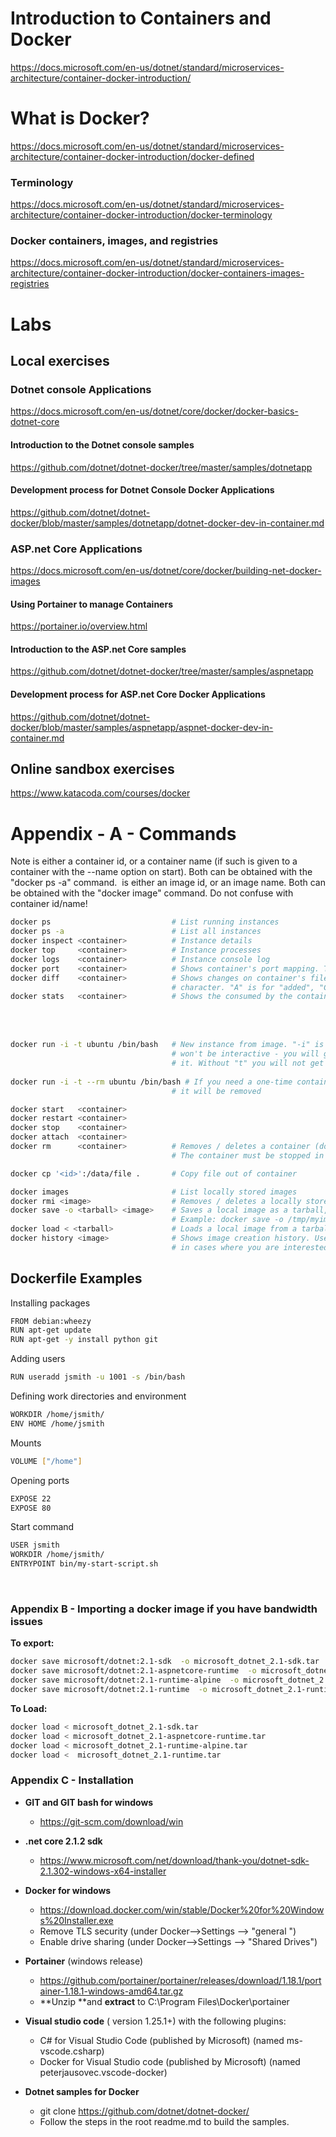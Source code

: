 # Introduction to Containers and Docker

https://docs.microsoft.com/en-us/dotnet/standard/microservices-architecture/container-docker-introduction/

# What is Docker?

https://docs.microsoft.com/en-us/dotnet/standard/microservices-architecture/container-docker-introduction/docker-defined

### Terminology

https://docs.microsoft.com/en-us/dotnet/standard/microservices-architecture/container-docker-introduction/docker-terminology

### Docker containers, images, and registries

https://docs.microsoft.com/en-us/dotnet/standard/microservices-architecture/container-docker-introduction/docker-containers-images-registries


# Labs

## Local exercises


### **Dotnet console Applications** 

https://docs.microsoft.com/en-us/dotnet/core/docker/docker-basics-dotnet-core

#### Introduction to the Dotnet console samples

https://github.com/dotnet/dotnet-docker/tree/master/samples/dotnetapp

#### Development process for Dotnet Console Docker Applications

https://github.com/dotnet/dotnet-docker/blob/master/samples/dotnetapp/dotnet-docker-dev-in-container.md



### **ASP.net Core Applications** 

https://docs.microsoft.com/en-us/dotnet/core/docker/building-net-docker-images

#### Using Portainer to manage Containers

https://portainer.io/overview.html

#### Introduction to the ASP.net Core samples

https://github.com/dotnet/dotnet-docker/tree/master/samples/aspnetapp

#### Development process for ASP.net Core Docker Applications

https://github.com/dotnet/dotnet-docker/blob/master/samples/aspnetapp/aspnet-docker-dev-in-container.md



## Online sandbox exercises

https://www.katacoda.com/courses/docker



# Appendix - A - Commands

Note <container> is either a container id, or a container name (if such is given to a container with the --name option on start). Both can be obtained with the "docker ps -a" command. <image> is either an image id, or an image name. Both can be obtained with the "docker image" command. Do not confuse with container id/name!

```bash
docker ps                           # List running instances
docker ps -a                        # List all instances
docker inspect <container>          # Instance details
docker top     <container>          # Instance processes
docker logs    <container>          # Instance console log
docker port    <container>          # Shows container's port mapping. The same can be seen with "docker ps" though (row - "PORTS")
docker diff    <container>          # Shows changes on container's filesystem. Will produce a list of files and folders prefixed by a
                                    # character. "A" is for "added", "C" is for changed.
docker stats   <container>          # Shows the consumed by the container resources (memory, CPU, network bandwidth)
```


​    
​                                          

```bash
docker run -i -t ubuntu /bin/bash   # New instance from image. "-i" is for "interactive" and "t" is for terminal. Without "it" it
                                    # won't be interactive - you will get a shell/terminal, but will not be able to type anything onto 
                                    # it. Without "t" you will not get a terminal opened. The command will run and exit.
                                    
docker run -i -t --rm ubuntu /bin/bash # If you need a one-time container, then use the --rm option. Thus, once you exit the container,
                                    # it will be removed                                  
```


```bash
docker start   <container>
docker restart <container>
docker stop    <container>
docker attach  <container>
docker rm      <container>          # Removes / deletes a container (do not confuse with the "rmi" command - it removes an image!).
                                    # The container must be stopped in beforehand.

docker cp '<id>':/data/file .       # Copy file out of container

docker images                       # List locally stored images
docker rmi <image>                  # Removes / deletes a locally stored image
docker save -o <tarball> <image>    # Saves a local image as a tarball, so you can archive/transfer or inspect its content
                                    # Example: docker save -o /tmp/myimage.tar busybox
docker load < <tarball>		    	# Loads a local image from a tarball						
docker history <image>              # Shows image creation history. Useful if you want to "recreate" the Dockerfile of an image -
                                    # in cases where you are interested how the image has been created.
```

## Dockerfile Examples

Installing packages

```bash
FROM debian:wheezy
RUN apt-get update
RUN apt-get -y install python git
```

Adding users

```bash
RUN useradd jsmith -u 1001 -s /bin/bash
```

Defining work directories and environment

```bash
WORKDIR /home/jsmith/
ENV HOME /home/jsmith
```

Mounts

```bash
VOLUME ["/home"]
```

Opening ports

```bash
EXPOSE 22
EXPOSE 80
```

Start command

```bash
USER jsmith
WORKDIR /home/jsmith/
ENTRYPOINT bin/my-start-script.sh
```


​	
### Appendix B - Importing a docker image if you have bandwidth issues

**To export:**

```bash
docker save microsoft/dotnet:2.1-sdk  -o microsoft_dotnet_2.1-sdk.tar
docker save microsoft/dotnet:2.1-aspnetcore-runtime  -o microsoft_dotnet_2.1-aspnetcore-runtime.tar
docker save microsoft/dotnet:2.1-runtime-alpine  -o microsoft_dotnet_2.1-runtime-alpine.tar
docker save microsoft/dotnet:2.1-runtime  -o microsoft_dotnet_2.1-runtime.tar
```



**To Load:**

```bash
docker load < microsoft_dotnet_2.1-sdk.tar
docker load < microsoft_dotnet_2.1-aspnetcore-runtime.tar
docker load < microsoft_dotnet_2.1-runtime-alpine.tar
docker load <  microsoft_dotnet_2.1-runtime.tar
```



### Appendix C - Installation


- **GIT and GIT bash for windows** 
  - <https://git-scm.com/download/win> 

- **.net core 2.1.2 sdk**
  - <https://www.microsoft.com/net/download/thank-you/dotnet-sdk-2.1.302-windows-x64-installer>

- **Docker for windows**
  - <https://download.docker.com/win/stable/Docker%20for%20Windows%20Installer.exe>
  - Remove TLS security (under Docker-->Settings --> "general ")
  - Enable drive sharing (under Docker-->Settings --> "Shared Drives")

- **Portainer** (windows release)
  - <https://github.com/portainer/portainer/releases/download/1.18.1/portainer-1.18.1-windows-amd64.tar.gz>
  - **Unzip **and **extract** to C:\Program Files\Docker\portainer

- **Visual studio code** ( version 1.25.1+) with the following plugins:
  - C# for Visual Studio Code (published by Microsoft) (named ms-vscode.csharp)
  - Docker for Visual Studio code (published by Microsoft) (named peterjausovec.vscode-docker)

- **Dotnet samples for Docker**
  - git clone <https://github.com/dotnet/dotnet-docker/>       
  - Follow the steps in the root readme.md to build the samples.